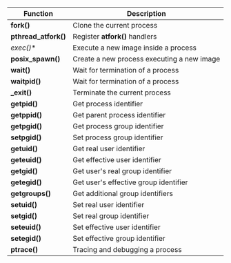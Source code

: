 
| Function             | Description                                |
| -------------------- | ------------------------------------------ |
| **fork()**           | Clone the current process                  |
| **pthread_atfork()** | Register **atfork()** handlers             |
| **exec*()**          | Execute a new image inside a process       |
| **posix_spawn()**    | Create a new process executing a new image |
| **wait()**           | Wait for termination of a process          |
| **waitpid()**        | Wait for termination of a process          |
| **_exit()**          | Terminate the current process              |
| **getpid()**         | Get process identifier                     |
| **getppid()**        | Get parent process identifier              |
| **getpgid()**        | Get process group identifier               |
| **setpgid()**        | Set process group identifier               |
| **getuid()**         | Get real user identifier                   |
| **geteuid()**        | Get effective user identifier              |
| **getgid()**         | Get user's real group identifier           |
| **getegid()**        | Get user's effective group identifier      |
| **getgroups()**      | Get additional group identifiers           |
| **setuid()**         | Set real user identifier                   |
| **setgid()**         | Set real group identifier                  |
| **seteuid()**        | Set effective user identifier              |
| **setegid()**        | Set effective group identifier             |
| **ptrace()**         | Tracing and debugging a process            |